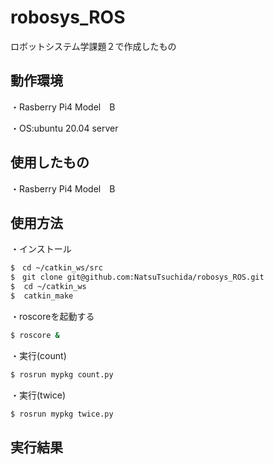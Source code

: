 # robosys_ROS
ロボットシステム学課題２で作成したもの

## 動作環境

・Rasberry Pi4 Model　B

・OS:ubuntu 20.04 server

## 使用したもの

・Rasberry Pi4 Model　B

## 使用方法

・インストール

```sh
$　cd ~/catkin_ws/src
$　git clone git@github.com:NatsuTsuchida/robosys_ROS.git
$  cd ~/catkin_ws
$  catkin_make
```

・roscoreを起動する

```sh
$ roscore &
```

・実行(count)
```sh
$ rosrun mypkg count.py
```

・実行(twice)
```sh
$ rosrun mypkg twice.py
```
## 実行結果





